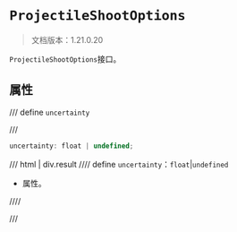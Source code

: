 # `ProjectileShootOptions`

> 文档版本：1.21.0.20

`ProjectileShootOptions`接口。

## 属性

/// define
`uncertainty`


///

```js
uncertainty: float | undefined;
```

/// html | div.result
//// define
`uncertainty`：`float`|`undefined`

- 属性。


////

///

